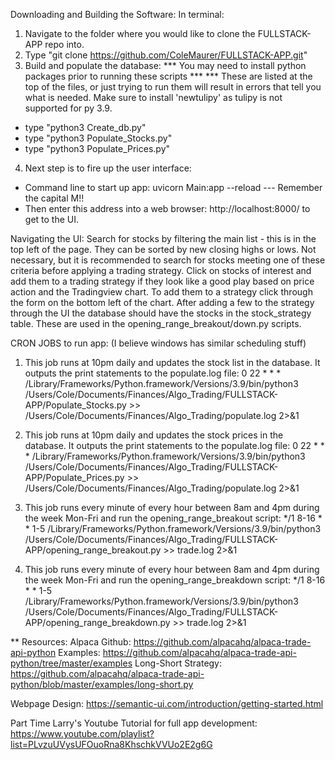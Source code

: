 Downloading and Building the Software:
In terminal:
1. Navigate to the folder where you would like to clone the FULLSTACK-APP repo into.
2. Type "git clone https://github.com/ColeMaurer/FULLSTACK-APP.git"
3. Build and populate the database:
*** You may need to install python packages prior to running these scripts ***
*** These are listed at the top of the files, or just trying to run them will result in errors that tell you what is 
   needed. Make sure to install 'newtulipy' as tulipy is not supported for py 3.9.
  - type "python3 Create_db.py"
  - type "python3 Populate_Stocks.py"
  - type "python3 Populate_Prices.py"
4. Next step is to fire up the user interface:
  - Command line to start up app: uvicorn Main:app --reload  --- Remember the capital M!!
  - Then enter this address into a web browser: http://localhost:8000/ to get to the UI.

Navigating the UI:
  Search for stocks by filtering the main list - this is in the top left of the page. They can be sorted
by new closing highs or lows. Not necessary, but it is recommended to search for stocks meeting
one of these criteria before applying a trading strategy.
  Click on stocks of interest and add them to a trading strategy if they look like a good play
based on price action and the Tradingview chart. To add them to a strategy click through the form on the
bottom left of the chart.
After adding a few to the strategy through the UI the database should have the stocks in the stock_strategy table. 
These are used in the opening_range_breakout/down.py scripts.

CRON JOBS to run app: (I believe windows has similar scheduling stuff)
1. This job runs at 10pm daily and updates the stock list in the database. It outputs the print statements to the populate.log file:
0 22 * * * /Library/Frameworks/Python.framework/Versions/3.9/bin/python3 /Users/Cole/Documents/Finances/Algo_Trading/FULLSTACK-APP/Populate_Stocks.py >> /Users/Cole/Documents/Finances/Algo_Trading/populate.log 2>&1

2. This job runs at 10pm daily and updates the stock prices in the database. It outputs the print statements to the populate.log file:
0 22 * * * /Library/Frameworks/Python.framework/Versions/3.9/bin/python3 /Users/Cole/Documents/Finances/Algo_Trading/FULLSTACK-APP/Populate_Prices.py >> /Users/Cole/Documents/Finances/Algo_Trading/populate.log 2>&1

3. This job runs every minute of every hour between 8am and 4pm during the week Mon-Fri and run the opening_range_breakout script:
*/1 8-16 * * 1-5 /Library/Frameworks/Python.framework/Versions/3.9/bin/python3 /Users/Cole/Documents/Finances/Algo_Trading/FULLSTACK-APP/opening_range_breakout.py >> trade.log 2>&1

4. This job runs every minute of every hour between 8am and 4pm during the week Mon-Fri and run the opening_range_breakdown script:
*/1 8-16 * * 1-5 /Library/Frameworks/Python.framework/Versions/3.9/bin/python3 /Users/Cole/Documents/Finances/Algo_Trading/FULLSTACK-APP/opening_range_breakdown.py >> trade.log 2>&1

** Resources:
Alpaca Github:
https://github.com/alpacahq/alpaca-trade-api-python
Examples:
https://github.com/alpacahq/alpaca-trade-api-python/tree/master/examples
Long-Short Strategy:
https://github.com/alpacahq/alpaca-trade-api-python/blob/master/examples/long-short.py

Webpage Design:
https://semantic-ui.com/introduction/getting-started.html

Part Time Larry's Youtube Tutorial for full app development:
https://www.youtube.com/playlist?list=PLvzuUVysUFOuoRna8KhschkVVUo2E2g6G
